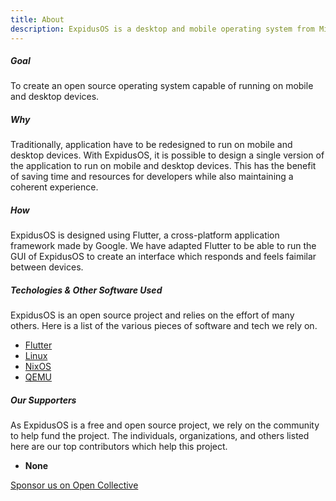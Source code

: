 ```yaml
---
title: About
description: ExpidusOS is a desktop and mobile operating system from Midstall Software designed to unify the mobile and desktop experience.
---
```


<div class="container-fluid pb-3">
  <div class="justify-content-center row">
    <div class="col col-auto col-lg-7 px-0">
      <h5 class="display-5 fw-bold py-3 text-center">Goal</h5>
      <p class="lead text-center">
        To create an open source operating system capable of running on mobile and desktop devices.
      </p>
    </div>
  </div>
</div>

<div class="container-fluid py-3">
  <div class="justify-content-center row">
    <div class="col col-auto col-lg-7 px-0">
      <h5 class="display-5 fw-bold py-3 text-center">Why</h5>
      <p class="lead text-center">
        Traditionally, application have to be redesigned to run on mobile and desktop devices.
        With ExpidusOS, it is possible to design a single version of the application to run on mobile and desktop devices.
        This has the benefit of saving time and resources for developers while also maintaining a coherent experience.
      </p>
    </div>
  </div>
</div>

<div class="container-fluid py-3">
  <div class="justify-content-center row">
    <div class="col col-auto col-lg-7 px-0">
      <h5 class="display-5 fw-bold py-3 text-center">How</h5>
      <p class="lead text-center">
        ExpidusOS is designed using Flutter, a cross-platform application framework made by Google.
        We have adapted Flutter to be able to run the GUI of ExpidusOS to create an interface which responds and feels faimilar between devices.
      </p>
    </div>
  </div>
</div>

<div class="container-fluid py-3">
  <div class="justify-content-center row">
    <div class="col col-auto col-lg-7 px-0">
      <h5 class="display-5 fw-bold py-3 text-center">Techologies & Other Software Used</h5>
      <p class="lead text-center">
        ExpidusOS is an open source project and relies on the effort of many others.
        Here is a list of the various pieces of software and tech we rely on.
      </p>
      <ul class="text-center list-group py-2">
        <li class="list-group-item border-0"><a href="https://flutter.dev">Flutter</a></li>
        <li class="list-group-item border-0"><a href="https://kernel.org">Linux</a></li>
        <li class="list-group-item border-0"><a href="https://nixos.org">NixOS</a></li>
        <li class="list-group-item border-0"><a href="https://qemu.org">QEMU</a></li>
      </ul>
    </div>
  </div>
</div>

<div class="container-fluid py-3">
  <div class="justify-content-center row">
    <div class="col col-auto col-lg-7 px-0">
      <h5 class="display-5 fw-bold py-3 text-center">Our Supporters</h5>
      <p class="lead text-center">
        As ExpidusOS is a free and open source project, we rely on the community to help fund the project.
        The individuals, organizations, and others listed here are our top contributors which help this project.
      </p>
      <ul class="text-center list-group py-2">
        <li class="list-group-item border-0"><b>None</b></li>
      </ul>
      <p class="text-center">
        <a href="https://opencollective.com/expidusos" class="btn btn-primary mx-auto">Sponsor us on Open Collective</a>
      </p>
    </div>
  </div>
</div>
